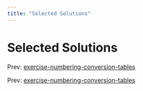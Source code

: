```yaml
---
title: "Selected Solutions"
---
```


# Selected Solutions

Prev: [exercise-numbering-conversion-tables](exercise-numbering-conversion-tables.md)

Prev: [exercise-numbering-conversion-tables](exercise-numbering-conversion-tables.md)
